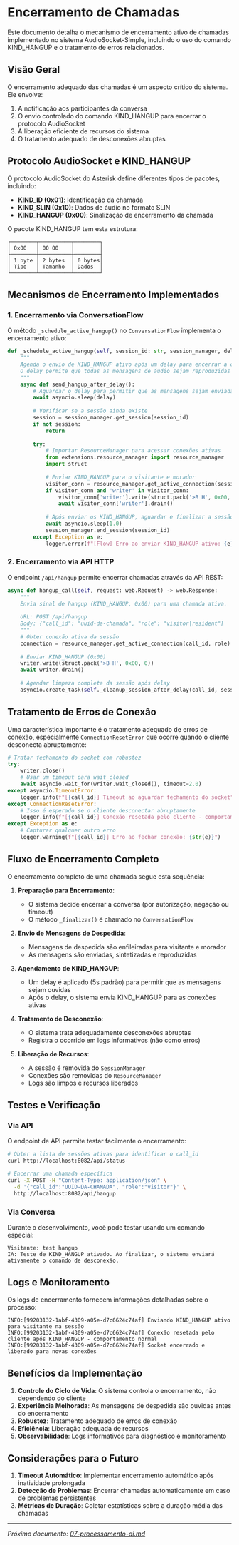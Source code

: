 # Encerramento de Chamadas

Este documento detalha o mecanismo de encerramento ativo de chamadas implementado no sistema AudioSocket-Simple, incluindo o uso do comando KIND_HANGUP e o tratamento de erros relacionados.

## Visão Geral

O encerramento adequado das chamadas é um aspecto crítico do sistema. Ele envolve:

1. A notificação aos participantes da conversa
2. O envio controlado do comando KIND_HANGUP para encerrar o protocolo AudioSocket
3. A liberação eficiente de recursos do sistema
4. O tratamento adequado de desconexões abruptas

## Protocolo AudioSocket e KIND_HANGUP

O protocolo AudioSocket do Asterisk define diferentes tipos de pacotes, incluindo:

- **KIND_ID (0x01)**: Identificação da chamada
- **KIND_SLIN (0x10)**: Dados de áudio no formato SLIN
- **KIND_HANGUP (0x00)**: Sinalização de encerramento da chamada

O pacote KIND_HANGUP tem esta estrutura:
```
┌────────┬──────────┬────────┐
│ 0x00   │ 00 00    │        │
├────────┼──────────┼────────┤
│ 1 byte │ 2 bytes  │ 0 bytes│
│ Tipo   │ Tamanho  │ Dados  │
└────────┴──────────┴────────┘
```

## Mecanismos de Encerramento Implementados

### 1. Encerramento via ConversationFlow

O método `_schedule_active_hangup()` no `ConversationFlow` implementa o encerramento ativo:

```python
def _schedule_active_hangup(self, session_id: str, session_manager, delay=5.0):
    """
    Agenda o envio de KIND_HANGUP ativo após um delay para encerrar a chamada.
    O delay permite que todas as mensagens de áudio sejam reproduzidas primeiro.
    """
    async def send_hangup_after_delay():
        # Aguardar o delay para permitir que as mensagens sejam enviadas
        await asyncio.sleep(delay)
        
        # Verificar se a sessão ainda existe
        session = session_manager.get_session(session_id)
        if not session:
            return
            
        try:
            # Importar ResourceManager para acessar conexões ativas
            from extensions.resource_manager import resource_manager
            import struct
            
            # Enviar KIND_HANGUP para o visitante e morador
            visitor_conn = resource_manager.get_active_connection(session_id, "visitor")
            if visitor_conn and 'writer' in visitor_conn:
                visitor_conn['writer'].write(struct.pack('>B H', 0x00, 0))
                await visitor_conn['writer'].drain()
            
            # Após enviar os KIND_HANGUP, aguardar e finalizar a sessão
            await asyncio.sleep(1.0)
            session_manager.end_session(session_id)
        except Exception as e:
            logger.error(f"[Flow] Erro ao enviar KIND_HANGUP ativo: {e}")
```

### 2. Encerramento via API HTTP

O endpoint `/api/hangup` permite encerrar chamadas através da API REST:

```python
async def hangup_call(self, request: web.Request) -> web.Response:
    """
    Envia sinal de hangup (KIND_HANGUP, 0x00) para uma chamada ativa.
    
    URL: POST /api/hangup
    Body: {"call_id": "uuid-da-chamada", "role": "visitor|resident"}
    """
    # Obter conexão ativa da sessão
    connection = resource_manager.get_active_connection(call_id, role)
    
    # Enviar KIND_HANGUP (0x00)
    writer.write(struct.pack('>B H', 0x00, 0))
    await writer.drain()
    
    # Agendar limpeza completa da sessão após delay
    asyncio.create_task(self._cleanup_session_after_delay(call_id, session_manager))
```

## Tratamento de Erros de Conexão

Uma característica importante é o tratamento adequado de erros de conexão, especialmente `ConnectionResetError` que ocorre quando o cliente desconecta abruptamente:

```python
# Tratar fechamento do socket com robustez
try:
    writer.close()
    # Usar um timeout para wait_closed
    await asyncio.wait_for(writer.wait_closed(), timeout=2.0)
except asyncio.TimeoutError:
    logger.info(f"[{call_id}] Timeout ao aguardar fechamento do socket")
except ConnectionResetError:
    # Isso é esperado se o cliente desconectar abruptamente
    logger.info(f"[{call_id}] Conexão resetada pelo cliente - comportamento normal")
except Exception as e:
    # Capturar qualquer outro erro
    logger.warning(f"[{call_id}] Erro ao fechar conexão: {str(e)}")
```

## Fluxo de Encerramento Completo

O encerramento completo de uma chamada segue esta sequência:

1. **Preparação para Encerramento**:
   - O sistema decide encerrar a conversa (por autorização, negação ou timeout)
   - O método `_finalizar()` é chamado no `ConversationFlow`

2. **Envio de Mensagens de Despedida**:
   - Mensagens de despedida são enfileiradas para visitante e morador
   - As mensagens são enviadas, sintetizadas e reproduzidas

3. **Agendamento de KIND_HANGUP**:
   - Um delay é aplicado (5s padrão) para permitir que as mensagens sejam ouvidas
   - Após o delay, o sistema envia KIND_HANGUP para as conexões ativas

4. **Tratamento de Desconexão**:
   - O sistema trata adequadamente desconexões abruptas
   - Registra o ocorrido em logs informativos (não como erros)

5. **Liberação de Recursos**:
   - A sessão é removida do `SessionManager`
   - Conexões são removidas do `ResourceManager`
   - Logs são limpos e recursos liberados

## Testes e Verificação

### Via API

O endpoint de API permite testar facilmente o encerramento:

```bash
# Obter a lista de sessões ativas para identificar o call_id
curl http://localhost:8082/api/status

# Encerrar uma chamada específica
curl -X POST -H "Content-Type: application/json" \
  -d '{"call_id":"UUID-DA-CHAMADA", "role":"visitor"}' \
  http://localhost:8082/api/hangup
```

### Via Conversa

Durante o desenvolvimento, você pode testar usando um comando especial:

```
Visitante: test hangup
IA: Teste de KIND_HANGUP ativado. Ao finalizar, o sistema enviará ativamente o comando de desconexão.
```

## Logs e Monitoramento

Os logs de encerramento fornecem informações detalhadas sobre o processo:

```
INFO:[99203132-1abf-4309-a05e-d7c6624c74af] Enviando KIND_HANGUP ativo para visitante na sessão
INFO:[99203132-1abf-4309-a05e-d7c6624c74af] Conexão resetada pelo cliente após KIND_HANGUP - comportamento normal
INFO:[99203132-1abf-4309-a05e-d7c6624c74af] Socket encerrado e liberado para novas conexões
```

## Benefícios da Implementação

1. **Controle do Ciclo de Vida**: O sistema controla o encerramento, não dependendo do cliente
2. **Experiência Melhorada**: As mensagens de despedida são ouvidas antes do encerramento
3. **Robustez**: Tratamento adequado de erros de conexão
4. **Eficiência**: Liberação adequada de recursos
5. **Observabilidade**: Logs informativos para diagnóstico e monitoramento

## Considerações para o Futuro

1. **Timeout Automático**: Implementar encerramento automático após inatividade prolongada
2. **Detecção de Problemas**: Encerrar chamadas automaticamente em caso de problemas persistentes
3. **Métricas de Duração**: Coletar estatísticas sobre a duração média das chamadas

---

*Próximo documento: [07-processamento-ai.md](07-processamento-ai.md)*